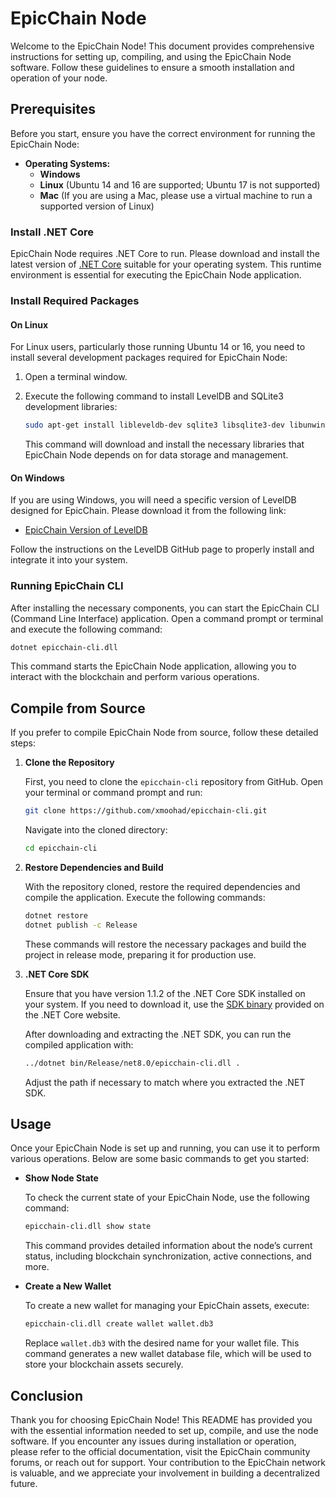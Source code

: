 # EpicChain Node

Welcome to the EpicChain Node! This document provides comprehensive instructions for setting up, compiling, and using the EpicChain Node software. Follow these guidelines to ensure a smooth installation and operation of your node.

## Prerequisites

Before you start, ensure you have the correct environment for running the EpicChain Node:

- **Operating Systems:** 
  - **Windows**
  - **Linux** (Ubuntu 14 and 16 are supported; Ubuntu 17 is not supported)
  - **Mac** (If you are using a Mac, please use a virtual machine to run a supported version of Linux)

### Install .NET Core

EpicChain Node requires .NET Core to run. Please download and install the latest version of [.NET Core](https://www.microsoft.com/net/download/core) suitable for your operating system. This runtime environment is essential for executing the EpicChain Node application.

### Install Required Packages

#### On Linux

For Linux users, particularly those running Ubuntu 14 or 16, you need to install several development packages required for EpicChain Node:

1. Open a terminal window.
2. Execute the following command to install LevelDB and SQLite3 development libraries:

   ```sh
   sudo apt-get install libleveldb-dev sqlite3 libsqlite3-dev libunwind8-dev
   ```

   This command will download and install the necessary libraries that EpicChain Node depends on for data storage and management.

#### On Windows

If you are using Windows, you will need a specific version of LevelDB designed for EpicChain. Please download it from the following link:

- [EpicChain Version of LevelDB](https://github.com/xmoohad/leveldb)

Follow the instructions on the LevelDB GitHub page to properly install and integrate it into your system.

### Running EpicChain CLI

After installing the necessary components, you can start the EpicChain CLI (Command Line Interface) application. Open a command prompt or terminal and execute the following command:

```sh
dotnet epicchain-cli.dll
```

This command starts the EpicChain Node application, allowing you to interact with the blockchain and perform various operations.

## Compile from Source

If you prefer to compile EpicChain Node from source, follow these detailed steps:

1. **Clone the Repository**

   First, you need to clone the `epicchain-cli` repository from GitHub. Open your terminal or command prompt and run:

   ```sh
   git clone https://github.com/xmoohad/epicchain-cli.git
   ```

   Navigate into the cloned directory:

   ```sh
   cd epicchain-cli
   ```

2. **Restore Dependencies and Build**

   With the repository cloned, restore the required dependencies and compile the application. Execute the following commands:

   ```sh
   dotnet restore
   dotnet publish -c Release
   ```

   These commands will restore the necessary packages and build the project in release mode, preparing it for production use.

3. **.NET Core SDK**

   Ensure that you have version 1.1.2 of the .NET Core SDK installed on your system. If you need to download it, use the [SDK binary](https://www.microsoft.com/net/download/linux) provided on the .NET Core website.

   After downloading and extracting the .NET SDK, you can run the compiled application with:

   ```sh
   ../dotnet bin/Release/net8.0/epicchain-cli.dll .
   ```

   Adjust the path if necessary to match where you extracted the .NET SDK.

## Usage

Once your EpicChain Node is set up and running, you can use it to perform various operations. Below are some basic commands to get you started:

- **Show Node State**

  To check the current state of your EpicChain Node, use the following command:

  ```sh
  epicchain-cli.dll show state
  ```

  This command provides detailed information about the node’s current status, including blockchain synchronization, active connections, and more.

- **Create a New Wallet**

  To create a new wallet for managing your EpicChain assets, execute:

  ```sh
  epicchain-cli.dll create wallet wallet.db3
  ```

  Replace `wallet.db3` with the desired name for your wallet file. This command generates a new wallet database file, which will be used to store your blockchain assets securely.

## Conclusion

Thank you for choosing EpicChain Node! This README has provided you with the essential information needed to set up, compile, and use the node software. If you encounter any issues during installation or operation, please refer to the official documentation, visit the EpicChain community forums, or reach out for support. Your contribution to the EpicChain network is valuable, and we appreciate your involvement in building a decentralized future.
